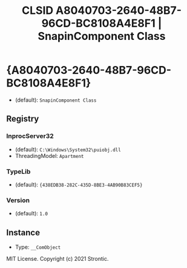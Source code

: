 ﻿---
title: "CLSID A8040703-2640-48B7-96CD-BC8108A4E8F1 | SnapinComponent Class"
excerpt: What is COM-Object CLSID A8040703-2640-48B7-96CD-BC8108A4E8F1?
---

# {A8040703-2640-48B7-96CD-BC8108A4E8F1}

* (default): `SnapinComponent Class`

## Registry


### InprocServer32

* (default): `C:\Windows\System32\puiobj.dll`
* ThreadingModel: `Apartment`

### TypeLib

* (default): `{438EDB38-282C-435D-8BE3-4AB90B83CEF5}`

### Version

* (default): `1.0`

## Instance

* Type: `__ComObject`

MIT License. Copyright (c) 2021 Strontic.


